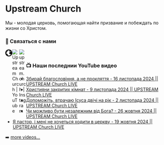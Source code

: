 # Upstream Church

Мы - молодая церковь, помогающая найти призвание и побеждать по жизни со Христом.

### 👥 Связаться с нами

[<img align="left" alt="upstream.life" width="22px" src="https://raw.githubusercontent.com/iconic/open-iconic/master/svg/globe.svg" />][website]
[<img align="left" alt="UpstreamChurch | YouTube" width="22px" src="https://cdn.jsdelivr.net/npm/simple-icons@v3/icons/youtube.svg" />][youtube]
[<img align="left" alt="upstream.church | Instagram" width="22px" src="https://cdn.jsdelivr.net/npm/simple-icons@v3/icons/instagram.svg" />][instagram]

<br />

### 📺 Наши последнии YouTube видео
<!-- YOUTUBE:START -->
- [Збирай благословіння, а не прокляття - 16 листопада 2024 || UPSTREAM Church LIVE](https://www.youtube.com/watch?v=1FHr8NiGAsw)
- [Християни закритих кімнат - 9 листопада 2024 || UPSTREAM Church LIVE](https://www.youtube.com/watch?v=yWV7CwtigLQ)
- [Допоможіть, втрачаю Ісуса двічі на рік - 2 листопада 2024 || UPSTREAM Church LIVE](https://www.youtube.com/watch?v=KNC7AfBkuHM)
- [Чи можливо бути незалежним від Бога? - 26 жовтня 2024 || UPSTREAM Church LIVE](https://www.youtube.com/watch?v=DHLhLZZGpac)
- [Я пастор, і мені не хочеться ходити в церкву - 19 жовтня 2024 || UPSTREAM Church LIVE](https://www.youtube.com/watch?v=ZrNxIuAhlgg)
<!-- YOUTUBE:END -->

➡️ [more videos...](https://youtube.com/UpstreamChurch)

[website]: https://upstream.life/
[youtube]: https://youtube.com/UpstreamChurch
[instagram]: https://www.instagram.com/upstream.church
